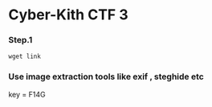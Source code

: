 # Cyber-Kith CTF 3

### Step.1
```
wget link
```

### Use image extraction tools like exif , steghide etc

key = F14G

